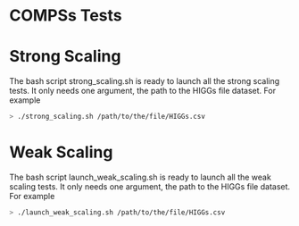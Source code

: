 # COMPSs Tests
# Strong Scaling
The bash script strong_scaling.sh is ready to launch all the strong scaling tests. It only needs one argument, the path to the HIGGs file dataset. For example
```bash
> ./strong_scaling.sh /path/to/the/file/HIGGs.csv
```
# Weak Scaling
The bash script launch_weak_scaling.sh is ready to launch all the weak scaling tests. It only needs one argument, the path to the HIGGs file dataset. For example
```bash
> ./launch_weak_scaling.sh /path/to/the/file/HIGGs.csv
```
